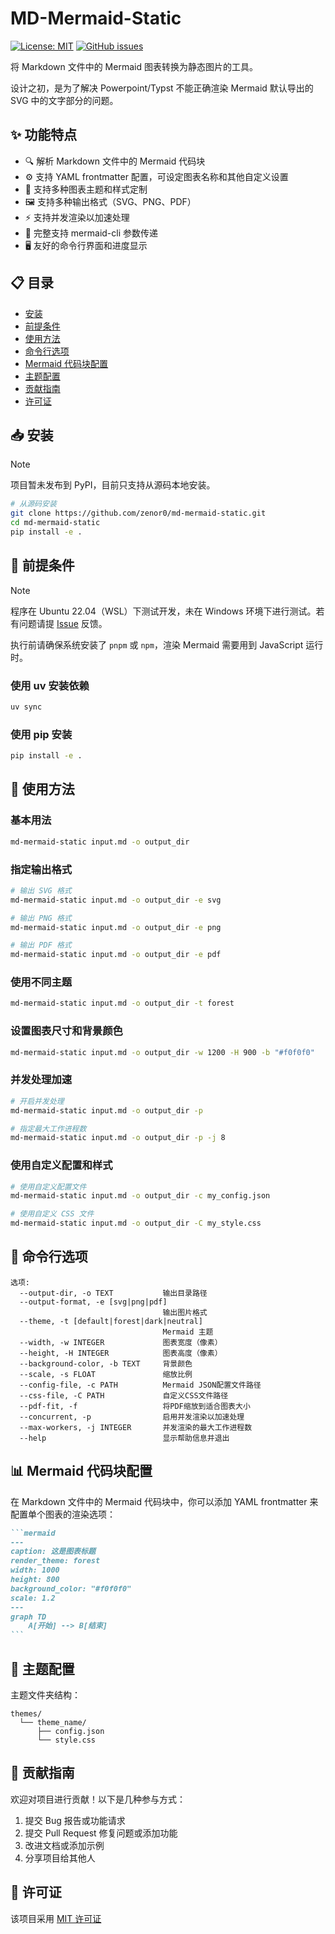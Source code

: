 # MD-Mermaid-Static

[![License: MIT](https://img.shields.io/badge/License-MIT-yellow.svg)](https://opensource.org/licenses/MIT)
[![GitHub issues](https://img.shields.io/github/issues/zenor0/md-mermaid-static)](https://github.com/zenor0/md-mermaid-static/issues)

将 Markdown 文件中的 Mermaid 图表转换为静态图片的工具。

设计之初，是为了解决 Powerpoint/Typst 不能正确渲染 Mermaid 默认导出的 SVG 中的文字部分的问题。

## ✨ 功能特点

- 🔍 解析 Markdown 文件中的 Mermaid 代码块
- ⚙️ 支持 YAML frontmatter 配置，可设定图表名称和其他自定义设置
- 🎨 支持多种图表主题和样式定制
- 🖼️ 支持多种输出格式（SVG、PNG、PDF）
- ⚡ 支持并发渲染以加速处理
- 🔧 完整支持 mermaid-cli 参数传递
- 🖥️ 友好的命令行界面和进度显示

## 📋 目录

- [安装](#-安装)
- [前提条件](#-前提条件)
- [使用方法](#-使用方法)
- [命令行选项](#-命令行选项)
- [Mermaid 代码块配置](#-mermaid-代码块配置)
- [主题配置](#-主题配置)
- [贡献指南](#-贡献指南)
- [许可证](#-许可证)

## 📥 安装

> [!NOTE]
> 项目暂未发布到 PyPI，目前只支持从源码本地安装。

```bash
# 从源码安装
git clone https://github.com/zenor0/md-mermaid-static.git
cd md-mermaid-static
pip install -e .
```

## 🔧 前提条件

> [!NOTE]
> 程序在 Ubuntu 22.04（WSL）下测试开发，未在 Windows 环境下进行测试。若有问题请提 [Issue](https://github.com/zenor0/md-mermaid-static/issues) 反馈。

执行前请确保系统安装了 `pnpm` 或 `npm`，渲染 Mermaid 需要用到 JavaScript 运行时。

### 使用 uv 安装依赖

```bash
uv sync
```

### 使用 pip 安装

```bash
pip install -e .
```

## 🚀 使用方法

### 基本用法

```bash
md-mermaid-static input.md -o output_dir
```

### 指定输出格式

```bash
# 输出 SVG 格式
md-mermaid-static input.md -o output_dir -e svg

# 输出 PNG 格式
md-mermaid-static input.md -o output_dir -e png

# 输出 PDF 格式
md-mermaid-static input.md -o output_dir -e pdf
```

### 使用不同主题

```bash
md-mermaid-static input.md -o output_dir -t forest
```

### 设置图表尺寸和背景颜色

```bash
md-mermaid-static input.md -o output_dir -w 1200 -H 900 -b "#f0f0f0"
```

### 并发处理加速

```bash
# 开启并发处理
md-mermaid-static input.md -o output_dir -p

# 指定最大工作进程数
md-mermaid-static input.md -o output_dir -p -j 8
```

### 使用自定义配置和样式

```bash
# 使用自定义配置文件
md-mermaid-static input.md -o output_dir -c my_config.json

# 使用自定义 CSS 文件
md-mermaid-static input.md -o output_dir -C my_style.css
```

## 📝 命令行选项

```
选项:
  --output-dir, -o TEXT           输出目录路径
  --output-format, -e [svg|png|pdf]
                                  输出图片格式
  --theme, -t [default|forest|dark|neutral]
                                  Mermaid 主题
  --width, -w INTEGER             图表宽度（像素）
  --height, -H INTEGER            图表高度（像素）
  --background-color, -b TEXT     背景颜色
  --scale, -s FLOAT               缩放比例
  --config-file, -c PATH          Mermaid JSON配置文件路径
  --css-file, -C PATH             自定义CSS文件路径
  --pdf-fit, -f                   将PDF缩放到适合图表大小
  --concurrent, -p                启用并发渲染以加速处理
  --max-workers, -j INTEGER       并发渲染的最大工作进程数
  --help                          显示帮助信息并退出
```

## 📊 Mermaid 代码块配置

在 Markdown 文件中的 Mermaid 代码块中，你可以添加 YAML frontmatter 来配置单个图表的渲染选项：

````markdown
```mermaid
---
caption: 这是图表标题
render_theme: forest
width: 1000
height: 800
background_color: "#f0f0f0"
scale: 1.2
---
graph TD
    A[开始] --> B[结束]
```
````

## 🎨 主题配置

主题文件夹结构：

```
themes/
  └── theme_name/
      ├── config.json
      └── style.css
```

## 🤝 贡献指南

欢迎对项目进行贡献！以下是几种参与方式：

1. 提交 Bug 报告或功能请求
2. 提交 Pull Request 修复问题或添加功能
3. 改进文档或添加示例
4. 分享项目给其他人

## 📄 许可证

该项目采用 [MIT 许可证](LICENSE) 